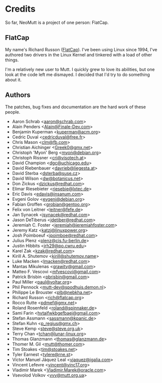 # Credits

So far, NeoMutt is a project of one person: FlatCap.

## FlatCap

My name's Richard Russon ([FlatCap](https://github.com/flatcap)).
I've been using Linux since 1994, I've authored two drivers in the Linux
Kernel and tinkered with a load of other things.

I'm a relatively new user to Mutt.
I quickly grew to love its abilities, but one look at the code left me dismayed.
I decided that I'd try to do something about it.

## Authors

The patches, bug fixes and documentation are the hard work of these people.

- Aaron Schrab \<aaron@schrab.com\>
- Alain Penders \<Alain@Finale-Dev.com\>
- Benjamin Kuperman \<kuperman@acm.org\>
- Cedric Duval \<cedricduval@free.fr\>
- Chris Mason \<clm@fb.com\>
- Christian Aichinger \<Greek0@gmx.net\>
- Christoph 'Myon' Berg \<myon@debian.org\>
- Christoph Rissner \<cri@visotech.at\>
- David Champion \<dgc@uchicago.edu\>
- David Riebenbauer \<davrieb@liegesta.at\>
- David Sterba \<dsterba@suse.cz\>
- David Wilson \<dw@botanicus.net\>
- Don Zickus \<dzickus@redhat.com\>
- Elimar Riesebieter \<riesebie@lxtec.de\>
- Eric Davis \<edavis@insanum.com\>
- Evgeni Golov \<evgeni@debian.org\>
- Fabian Groffen \<grobian@gentoo.org\>
- Felix von Leitner \<leitner@fefe.de\>
- Jan Synacek \<jsynacek@redhat.com\>
- Jason DeTiberus \<jdetiber@redhat.com\>
- Jeremiah C. Foster \<jeremiah@jeremiahfoster.com\>
- Jeremy Katz \<katzj@linuxpower.org\>
- Josh Poimboeuf \<jpoimboe@redhat.com\>
- Julius Plenz \<plenz@cis.fu-berlin.de\>
- Justin Hibbits \<jrh29@po.cwru.edu\>
- Karel Zak \<kzak@redhat.com\>
- Kirill A. Shutemov \<kirill@shutemov.name\>
- Luke Macken \<lmacken@redhat.com\>
- Mantas Mikulenas \<grawity@gmail.com\>
- Matteo F. Vescovi \<mfvescovi@gmail.com\>
- Patrick Brisbin \<pbrisbin@gmail.com\>
- Paul Miller \<paul@voltar.org\>
- Phil Pennock \<mutt-dev@spodhuis.demon.nl\>
- Philippe Le Brouster \<plb@nebkha.net\>
- Richard Russon \<rich@flatcap.org\>
- Rocco Rutte \<pdmef@gmx.net\>
- Roland Rosenfeld \<roland@spinnaker.de\>
- Sami Farin \<hvtaifwkbgefbaei@gmail.com\>
- Stefan Assmann \<sassmann@kpanic.de\>
- Stefan Kuhn \<p_regius@gmx.ch\>
- Steve Kemp \<steve@steve.org.uk\>
- Terry Chan \<tchan@lunar-linux.org\>
- Thomas Glanzmann \<thomas@glanzmann.de\>
- Thomer M. Gil \<mutt@thomer.com\>
- Tim Stoakes \<tim@stoakes.net\>
- Tyler Earnest \<tylere@rne.st\>
- V&iacute;ctor Manuel J&aacute;quez Leal \<vjaquez@igalia.com\>
- Vincent Lefevre \<vincent@vinc17.org\>
- Vladimir Marek \<Vladimir.Marek@oracle.com\>
- Vsevolod Volkov \<vvv@mutt.org.ua\>

